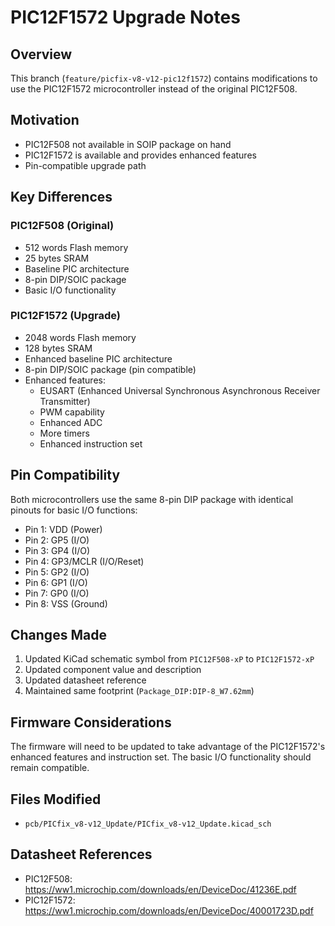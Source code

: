 # PIC12F1572 Upgrade Notes

## Overview
This branch (`feature/picfix-v8-v12-pic12f1572`) contains modifications to use the PIC12F1572 microcontroller instead of the original PIC12F508.

## Motivation
- PIC12F508 not available in SOIP package on hand
- PIC12F1572 is available and provides enhanced features
- Pin-compatible upgrade path

## Key Differences

### PIC12F508 (Original)
- 512 words Flash memory
- 25 bytes SRAM  
- Baseline PIC architecture
- 8-pin DIP/SOIC package
- Basic I/O functionality

### PIC12F1572 (Upgrade)
- 2048 words Flash memory
- 128 bytes SRAM
- Enhanced baseline PIC architecture  
- 8-pin DIP/SOIC package (pin compatible)
- Enhanced features:
  - EUSART (Enhanced Universal Synchronous Asynchronous Receiver Transmitter)
  - PWM capability
  - Enhanced ADC
  - More timers
  - Enhanced instruction set

## Pin Compatibility
Both microcontrollers use the same 8-pin DIP package with identical pinouts for basic I/O functions:
- Pin 1: VDD (Power)
- Pin 2: GP5 (I/O)
- Pin 3: GP4 (I/O) 
- Pin 4: GP3/MCLR (I/O/Reset)
- Pin 5: GP2 (I/O)
- Pin 6: GP1 (I/O)
- Pin 7: GP0 (I/O)
- Pin 8: VSS (Ground)

## Changes Made
1. Updated KiCad schematic symbol from `PIC12F508-xP` to `PIC12F1572-xP`
2. Updated component value and description
3. Updated datasheet reference
4. Maintained same footprint (`Package_DIP:DIP-8_W7.62mm`)

## Firmware Considerations
The firmware will need to be updated to take advantage of the PIC12F1572's enhanced features and instruction set. The basic I/O functionality should remain compatible.

## Files Modified
- `pcb/PICfix_v8-v12_Update/PICfix_v8-v12_Update.kicad_sch`

## Datasheet References
- PIC12F508: https://ww1.microchip.com/downloads/en/DeviceDoc/41236E.pdf
- PIC12F1572: https://ww1.microchip.com/downloads/en/DeviceDoc/40001723D.pdf
